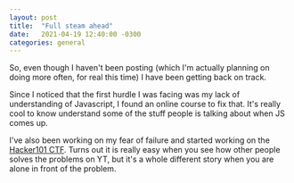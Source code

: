 ```yaml
---
layout: post
title:  "Full steam ahead"
date:   2021-04-19 12:40:00 -0300
categories: general
---
```

So, even though I haven't been posting (which I'm actually planning on doing more often, for real this time) I have been getting back on track.

Since I noticed that the first hurdle I was facing was my lack of understanding of Javascript, I found an online course to fix that. It's really cool to know understand some of the stuff people is talking about when JS comes up. 

I've also been working on my fear of failure and started working on the [Hacker101 CTF](https://ctf.hacker101.com/). Turns out it is really easy when you see how other people solves the problems on YT, but it's a whole different story when you are alone in front of the problem.
